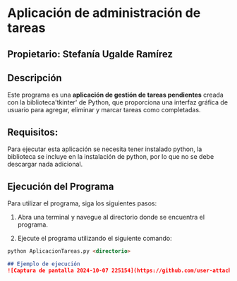 # Aplicación de administración de tareas
## Propietario: Stefanía Ugalde Ramírez
## Descripción
Este programa es una **aplicación de gestión de tareas pendientes** creada con la biblioteca'tkinter' de Python, que proporciona una interfaz gráfica de usuario para agregar, eliminar y marcar tareas como completadas. 

## Requisitos:
Para ejecutar esta aplicación se necesita tener instalado python, la biblioteca se incluye en la instalación de python, por lo que no se debe descargar nada adicional.

## Ejecución del Programa
Para utilizar el programa, siga los siguientes pasos:

1. Abra una terminal y navegue al directorio donde se encuentra el programa.

2. Ejecute el programa utilizando el siguiente comando:
```markdown
python AplicacionTareas.py <directorio>

## Ejemplo de ejecución
![Captura de pantalla 2024-10-07 225154](https://github.com/user-attachments/assets/66a74e2d-48e2-4321-9e71-24a060f0eb9b)

